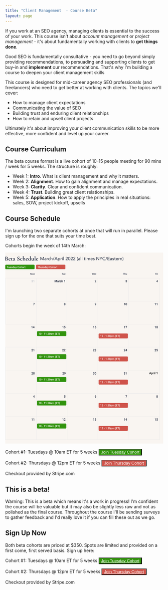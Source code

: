 ```yaml
---
title: "Client Management  - Course Beta"
layout: page
---
```


If you work at an SEO agency, managing clients is essential to the success of your work. This course isn't about *account management* or *project management* - it's about fundamentally working with clients to **get things done**.

Good SEO is fundamentally consultative - you need to go beyond simply providing recommendations, to persuading and supporting clients to get buy-in and **implement** our recommendations. That's why I'm building a course to deepen your client management skills

This course is designed for mid-career agency SEO professionals (and freelancers) who need to get better at working with clients. The topics we'll cover:

- How to manage client expectations
- Communicating the value of SEO
- Building trust and enduring client relationships
- How to retain and upsell client projects

Ultimately it's about improving your client communication skills to be more effective, more confident and level up your career.

## Course Curriculum

The beta course format is a live cohort of 10-15 people meeting for 90 mins / week for 5 weeks. The structure is roughly:

- Week 1: **Intro**. What is client management and why it matters.
- Week 2: **Alignment**. How to gain alignment and manage expectations.
- Week 3: **Clarity**. Clear and confident communication.
- Week 4: **Trust**. Building great client relationships.
- Week 5: **Application**. How to apply the principles in real situations: sales, SOW, project kickoff, upsells

## Course Schedule

<span class="red">I'm launching two separate cohorts at once that will run in parallel. Please sign up for the one that suits your time best.</span>

Cohorts begin the week of 14th March:

![](/images/2022-client-mgmt-beta-schedule.png)

Cohort #1: Tuesdays @ 10am ET for 5 weeks <button class="dib br3 ml2 pa2 f5 bn shadow-3 pointer grow" style="background-color:#31930c"><a href="https://buy.stripe.com/dR63evfv42xNdmU8wy" class="link" style="color:white">Join Tuesday Cohort</a></button>

Cohort #2: Thursdays @ 12pm ET for 5 weeks <button class="dib br3 ml2 pa2 f5 bn shadow-3 pointer grow" style="background-color:#cf534a"><a href="https://buy.stripe.com/bIY16ngz8egv1EcaEH" class="link" style="color:white">Join Thursday Cohort</a></button>

<span class="f5 black-50 i">Checkout provided by Stripe.com</span>

## This is a beta!

Warning: This is a beta which means it's a work in progress! I'm confident the course will be valuable but it may also be slightly less raw and not as polished as the final course. Throughout the course I'll be sending surveys to gather feedback and I'd really love it if you can fill these out as we go.

## Sign Up Now

Both beta cohorts are priced at $350. Spots are limited and provided on a first come, first served basis. Sign up here:

Cohort #1: Tuesdays @ 10am ET for 5 weeks <button class="dib br3 ml2 pa2 f5 bn shadow-3 pointer grow" style="background-color:#31930c"><a href="https://buy.stripe.com/dR63evfv42xNdmU8wy" class="link" style="color:white">Join Tuesday Cohort</a></button>

Cohort #2: Thursdays @ 12pm ET for 5 weeks <button class="dib br3 ml2 pa2 f5 bn shadow-3 pointer grow" style="background-color:#cf534a"><a href="https://buy.stripe.com/bIY16ngz8egv1EcaEH" class="link" style="color:white">Join Thursday Cohort</a></button>

<span class="f5 black-50 i">Checkout provided by Stripe.com</span>